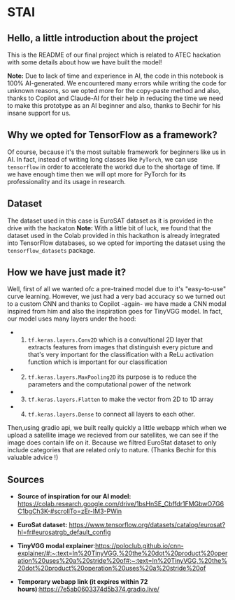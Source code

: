 # STAI

## Hello, a little introduction about the project

This is the README of our final project which is related to ATEC hackation with some details about how we have built the model!

**Note:** Due to lack of time and experience in AI, the code in this notebook is 100% AI-generated. We encountered many errors while writing the code for unknown reasons, so we opted more for the copy-paste method and also, thanks to Copilot and Claude-AI for their help in reducing the time we need to make this prototype as an AI beginner and also, thanks to Bechir for his insane support for us.

## Why we opted for TensorFlow as a framework?

Of course, because it's the most suitable framework for beginners like us in AI. In fact, instead of writing long classes like `PyTorch`, we can use `tensorflow` in order to accelerate the workd due to the shortage of time. If we have enough time then we will opt more for PyTorch for its professionality and its usage in research.

## Dataset

The dataset used in this case is EuroSAT dataset as it is provided in the drive with the hackaton
**Note:** With a little bit of luck, we found that the dataset used in the Colab provided in this hackathon is already integrated into TensorFlow databases, so we opted for importing the dataset using the `tensorflow_datasets` package.

## How we have just made it?

Well, first of all we wanted ofc a pre-trained model due to it's "easy-to-use" curve learning. However, we just had a very bad accuracy so we turned out to a custom CNN and thanks to Copilot -again- we have made a CNN modal inspired from him and also the inspiration goes for TinyVGG model. In fact, our model  uses many layers under the hood:

- 1. `tf.keras.layers.Conv2D` which is a convultional 2D layer that extracts features from images that distinguish every picture and that's very important for the classification with a ReLu activation function which is important for our classification
- 2. `tf.keras.layers.MaxPooling2D` its purpose is to reduce the parameters and the computational power of the network
- 3. `tf.keras.layers.Flatten` to make the vector from 2D to 1D array
- 4. `tf.keras.layers.Dense` to connect all layers to each other.


Then,using gradio api, we built really quickly a little webapp which when we upload a satellite image we recieved from our satellites, we can see if the image does contain life on it. Because we filtred EuroStat dataset to only include categories that are related only to nature. (Thanks Bechir for this valuable advice !)

## Sources

- **Source of inspiration for our AI model:** <https://colab.research.google.com/drive/1bsHnSE_Cbffdr1FMGbwO7G6C1bgCh3K-#scrollTo=zEr-IM3-PWin>
- **EuroSat dataset:** <https://www.tensorflow.org/datasets/catalog/eurosat?hl=fr#eurosatrgb_default_config>
- **TinyVGG modal explainer**:<https://poloclub.github.io/cnn-explainer/#:~:text=In%20TinyVGG,%20the%20dot%20product%20operation%20uses%20a%20stride%20of#:~:text=In%20TinyVGG,%20the%20dot%20product%20operation%20uses%20a%20stride%20of>

- **Temporary webapp link (it expires within 72 hours)**:<https://7e5ab0603374d5b374.gradio.live/>
